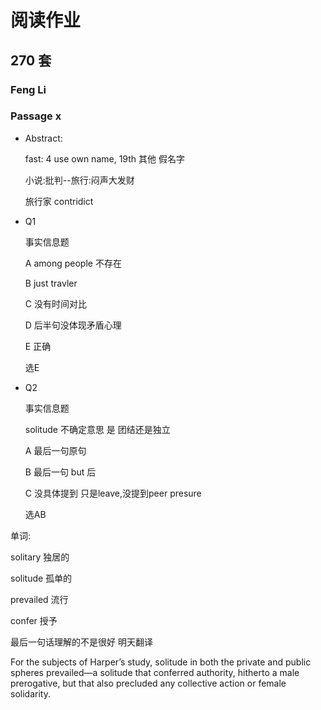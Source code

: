 # 阅读作业

## 270 套

### Feng Li

### Passage x

* Abstract: 

  fast: 4 use own name, 19th 其他 假名字 

  小说:批判--旅行:闷声大发财

  旅行家 contridict

   

* Q1

  事实信息题

  A	among people 不存在

  B	just travler

  C	没有时间对比

  D	后半句没体现矛盾心理

  E	正确 

  选E

* Q2

  事实信息题

  solitude 不确定意思  是 团结还是独立

  A	最后一句原句

  B	最后一句 but 后

  C	没具体提到 只是leave,没提到peer presure

  选AB

单词:

solitary 独居的

solitude	孤单的

prevailed	流行

confer	授予

最后一句话理解的不是很好 明天翻译



For the subjects of Harper’s study, solitude in both the private and public spheres prevailed—a solitude that conferred authority, hitherto a male prerogative, but that also precluded any collective action or female solidarity.









